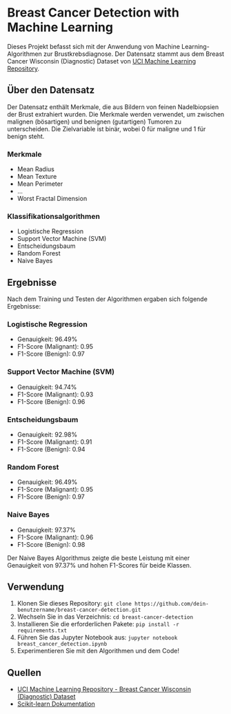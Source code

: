 # Breast Cancer Detection with Machine Learning

Dieses Projekt befasst sich mit der Anwendung von Machine Learning-Algorithmen zur Brustkrebsdiagnose. Der Datensatz stammt aus dem Breast Cancer Wisconsin (Diagnostic) Dataset von [UCI Machine Learning Repository](https://archive.ics.uci.edu/ml/datasets/Breast+Cancer+Wisconsin+(Diagnostic)).

## Über den Datensatz
Der Datensatz enthält Merkmale, die aus Bildern von feinen Nadelbiopsien der Brust extrahiert wurden. Die Merkmale werden verwendet, um zwischen malignen (bösartigen) und benignen (gutartigen) Tumoren zu unterscheiden. Die Zielvariable ist binär, wobei 0 für maligne und 1 für benign steht.

### Merkmale
- Mean Radius
- Mean Texture
- Mean Perimeter
- ...
- Worst Fractal Dimension

### Klassifikationsalgorithmen
- Logistische Regression
- Support Vector Machine (SVM)
- Entscheidungsbaum
- Random Forest
- Naive Bayes

## Ergebnisse
Nach dem Training und Testen der Algorithmen ergaben sich folgende Ergebnisse:

### Logistische Regression
- Genauigkeit: 96.49%
- F1-Score (Malignant): 0.95
- F1-Score (Benign): 0.97

### Support Vector Machine (SVM)
- Genauigkeit: 94.74%
- F1-Score (Malignant): 0.93
- F1-Score (Benign): 0.96

### Entscheidungsbaum
- Genauigkeit: 92.98%
- F1-Score (Malignant): 0.91
- F1-Score (Benign): 0.94

### Random Forest
- Genauigkeit: 96.49%
- F1-Score (Malignant): 0.95
- F1-Score (Benign): 0.97

### Naive Bayes
- Genauigkeit: 97.37%
- F1-Score (Malignant): 0.96
- F1-Score (Benign): 0.98

Der Naive Bayes Algorithmus zeigte die beste Leistung mit einer Genauigkeit von 97.37% und hohen F1-Scores für beide Klassen.

## Verwendung
1. Klonen Sie dieses Repository: `git clone https://github.com/dein-benutzername/breast-cancer-detection.git`
2. Wechseln Sie in das Verzeichnis: `cd breast-cancer-detection`
3. Installieren Sie die erforderlichen Pakete: `pip install -r requirements.txt`
4. Führen Sie das Jupyter Notebook aus: `jupyter notebook breast_cancer_detection.ipynb`
5. Experimentieren Sie mit den Algorithmen und dem Code!

## Quellen
- [UCI Machine Learning Repository - Breast Cancer Wisconsin (Diagnostic) Dataset](https://archive.ics.uci.edu/ml/datasets/Breast+Cancer+Wisconsin+(Diagnostic))
- [Scikit-learn Dokumentation](https://scikit-learn.org/stable/documentation.html)
